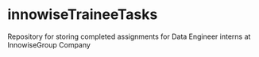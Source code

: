 # innowiseTraineeTasks
Repository for storing completed assignments for Data Engineer interns at InnowiseGroup Company
